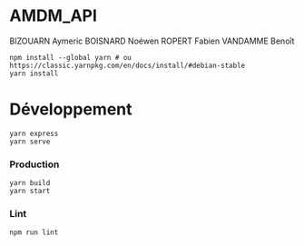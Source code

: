 # AMDM_API

BIZOUARN Aymeric
BOISNARD Noéwen
ROPERT Fabien
VANDAMME Benoît


```
npm install --global yarn # ou https://classic.yarnpkg.com/en/docs/install/#debian-stable
yarn install
```

# Développement

```
yarn express
yarn serve
```

### Production
```
yarn build
yarn start
```

### Lint
```
npm run lint
```
